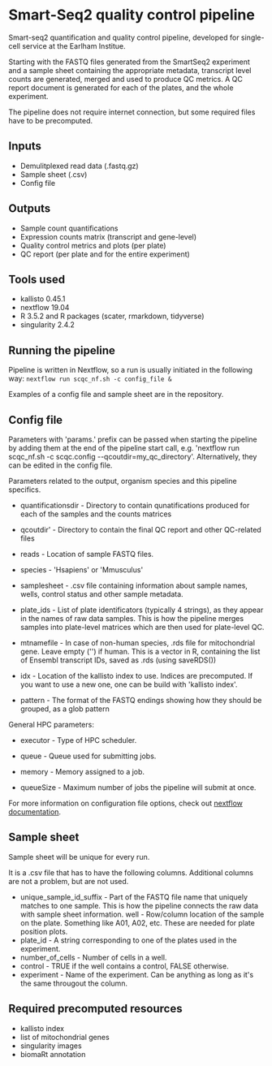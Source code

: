 # Smart-Seq2 quality control pipeline

Smart-seq2 quantification and quality control pipeline, developed for single-cell service at the Earlham Institue.

Starting with the FASTQ files generated from the SmartSeq2 experiment and a sample sheet containing the appropriate metadata, transcript level counts are generated, merged and used to produce QC metrics.
A QC report document is generated for each of the plates, and the whole experiment.

The pipeline does not require internet connection, but some required files have to be precomputed.

## Inputs

* Demulitplexed read data (.fastq.gz)
* Sample sheet (.csv)
* Config file

## Outputs

* Sample count quantifications
* Expression counts matrix (transcript and gene-level)
* Quality control metrics and plots (per plate)
* QC report (per plate and for the entire experiment)


## Tools used

* kallisto 0.45.1
* nextflow 19.04
* R 3.5.2 and R packages (scater, rmarkdown, tidyverse)
* singularity 2.4.2


## Running the pipeline

Pipeline is written in Nextflow, so a run is usually initiated in the following way:
`nextflow run scqc_nf.sh -c config_file &`

Examples of a config file and sample sheet are in the repository.

## Config file

Parameters with 'params.' prefix can be passed when starting the pipeline by adding them at the end of the pipeline start call, e.g.
'nextflow run scqc_nf.sh -c scqc.config --qcoutdir=my_qc_directory'. Alternatively, they can be edited in the config file.

Parameters related to the output, organism species and this pipeline specifics.

* quantificationsdir - Directory to contain qunatifications produced for each of the samples and the counts matrices
* qcoutdir' - Directory to contain the final QC report and other QC-related files
* reads -  Location of sample FASTQ files.
* species - 'Hsapiens' or 'Mmusculus'
* samplesheet - .csv file containing information about sample names, wells, control status and other sample metadata.
* plate_ids - List of plate identificators (typically 4 strings), as they appear in the names of raw data samples. This is how the pipeline merges
    samples into plate-level matrices which are then used for plate-level QC.
* mtnamefile - In case of non-human species, .rds file for mitochondrial gene. Leave empty ('') if human.
    This is a vector in R, containing the list of Ensembl transcript IDs, saved as .rds (using saveRDS())

* idx - Location of the kallisto index to use. Indices are precomputed. If you want to use a new one, one can be build with 'kallisto index'.
* pattern - The format of the FASTQ endings showing how they should be grouped, as a glob pattern

General HPC parameters:

* executor - Type of HPC scheduler.

* queue - Queue used for submitting jobs.

* memory - Memory assigned to a job.

* queueSize - Maximum number of jobs the pipeline will submit at once.

For more information on configuration file options, check out [nextflow documentation](https://www.nextflow.io/docs/latest/config.html).


## Sample sheet

Sample sheet will be unique for every run.

It is a .csv file that has to have the following columns. Additional columns are not a problem, but are not used.

* unique_sample_id_suffix -
   Part of the FASTQ file name that uniquely matches to one sample. This is how the pipeline connects the raw data with sample sheet information.
    well - Row/column location of the sample on the plate. Something like A01, A02, etc. These are needed for plate position plots.
* plate_id - A string corresponding to one of the plates used in the experiment.
* number_of_cells - Number of cells in a well.
* control - TRUE if the well contains a control, FALSE otherwise.
* experiment - Name of the experiment. Can be anything as long as it's the same througout the column.

## Required precomputed resources

* kallisto index
* list of mitochondrial genes
* singularity images
* biomaRt annotation

